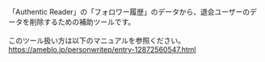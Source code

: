 「Authentic Reader」の「フォロワー履歴」のデータから、退会ユーザーのデータを削除するための補助ツールです。<br><br>
このツール扱い方は以下のマニュアルを参照ください。<br>
https://ameblo.jp/personwritep/entry-12872560547.html
